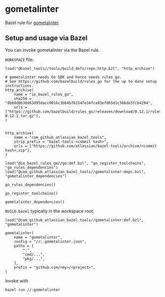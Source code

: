 # gometalinter

Bazel rule for [gometalinter](https://github.com/alecthomas/gometalinter).

## Setup and usage via Bazel

You can invoke gometalinter via the Bazel rule.

`WORKSPACE` file:
```bzl
load("@bazel_tools//tools/build_defs/repo:http.bzl", "http_archive")

# gometalinter needs Go SDK and hence needs rules_go.
# See https://github.com/bazelbuild/rules_go for the up to date setup instructions.
http_archive(
    name = "io_bazel_rules_go",
    sha256 = "8b68d0630d63d95dacc0016c3bb4b76154fe34fca93efd65d1c366de3fcb4294",
    urls = ["https://github.com/bazelbuild/rules_go/releases/download/0.12.1/rules_go-0.12.1.tar.gz"],
)


http_archive(
    name = "com_github_atlassian_bazel_tools",
    strip_prefix = "bazel-tools-<commit hash>",
    urls = ["https://github.com/atlassian/bazel-tools/archive/<commit hash>.zip"],
)

load("@io_bazel_rules_go//go:def.bzl", "go_register_toolchains", "go_rules_dependencies")
load("@com_github_atlassian_bazel_tools//gometalinter:deps.bzl", "gometalinter_dependencies")

go_rules_dependencies()

go_register_toolchains()

gometalinter_dependencies()
```

`BUILD.bazel` typically in the workspace root:
```bzl
load("@com_github_atlassian_bazel_tools//gometalinter:def.bzl", "gometalinter")

gometalinter(
    name = "gometalinter",
    config = "//:.gometalinter.json",
    paths = [
        ".",
        "cmd/...",
        "pkg/...",
    ],
    prefix = "github.com/<my>/<project>",
)
```
Invoke with
```bash
bazel run //:gometalinter
```
